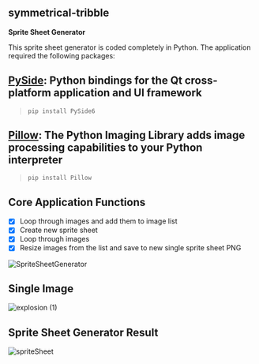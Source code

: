 ## symmetrical-tribble
**Sprite Sheet Generator**

This sprite sheet generator is coded completely in Python. The application required the following packages:

## [PySide](https://pypi.org/project/PySide6/): Python bindings for the Qt cross-platform application and UI framework
> `pip install PySide6`

## [Pillow](https://pypi.org/project/Pillow/): The Python Imaging Library adds image processing capabilities to your Python interpreter
> `pip install Pillow`


## Core Application Functions
- [x] Loop through images and add them to image list
- [x] Create new sprite sheet
- [x] Loop through images
- [x] Resize images from the list and save to new single sprite sheet PNG 

![SpriteSheetGenerator](https://github.com/johnwarejunior/symmetrical-tribble/assets/24979431/32cb7a69-0e11-4084-93d9-2f3d55b60467)

## Single Image
![explosion (1)](https://github.com/johnwarejunior/symmetrical-tribble/assets/24979431/a4c3a9ff-da50-4aa8-80a0-9b0d2dae0428)


## Sprite Sheet Generator Result
![spriteSheet](https://github.com/johnwarejunior/symmetrical-tribble/assets/24979431/70bd45ee-ef13-4405-919e-737f5c8d37fc)


